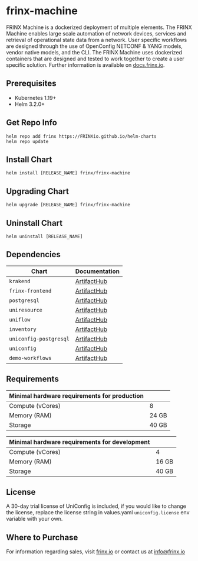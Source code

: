 # frinx-machine

FRINX Machine is a dockerized deployment of multiple elements. The FRINX Machine enables large scale automation of network devices, services and retrieval of operational state data from a network. User specific workflows are designed through the use of OpenConfig NETCONF & YANG models, vendor native models, and the CLI. The FRINX Machine uses dockerized containers that are designed and tested to work together to create a user specific solution. Further information is available on [docs.frinx.io](https://docs.frinx.io/frinx-machine/getting-started/).

## Prerequisites

* Kubernetes 1.19+
* Helm 3.2.0+

## Get Repo Info

```console
helm repo add frinx https://FRINXio.github.io/helm-charts
helm repo update
```

## Install Chart

```console
helm install [RELEASE_NAME] frinx/frinx-machine
```

## Upgrading Chart

```console
helm upgrade [RELEASE_NAME] frinx/frinx-machine
```

## Uninstall Chart

```console
helm uninstall [RELEASE_NAME]
```

## Dependencies

| Chart | Documentation |
|-----------|-------------|
| `krakend` | [ArtifactHub](https://artifacthub.io/packages/helm/frinx-helm-charts/krakend) |
| `frinx-frontend` | [ArtifactHub](https://artifacthub.io/packages/helm/frinx-helm-charts/frinx-frontend) |
| `postgresql` | [ArtifactHub](https://artifacthub.io/packages/helm/bitnami/postgresql) |
| `uniresource` | [ArtifactHub](https://artifacthub.io/packages/helm/frinx-helm-charts/uniresource) |
| `uniflow` | [ArtifactHub](https://artifacthub.io/packages/helm/frinx-helm-charts/uniflow) |
| `inventory` | [ArtifactHub](https://artifacthub.io/packages/helm/frinx-helm-charts/inventory) |
| `uniconfig-postgresql` | [ArtifactHub](https://artifacthub.io/packages/helm/bitnami/postgresql) |
| `uniconfig` | [ArtifactHub](https://artifacthub.io/packages/helm/frinx-helm-charts/uniconfig) |
| `demo-workflows` | [ArtifactHub](https://artifacthub.io/packages/helm/frinx-helm-charts/demo-workflows) |

## Requirements

| **Minimal hardware requirements for production** |                      |
|--------------------------------------------------|----------------------|
| Compute  (vCores)                                | 8                    |
| Memory (RAM)                                     | 24 GB                |
| Storage                                          | 40 GB                |

| **Minimal hardware requirements for development** |                      |
|---------------------------------------------------|----------------------|
| Compute  (vCores)                                 | 4                    |
| Memory (RAM)                                      | 16 GB                |
| Storage                                           | 40 GB                |

## License
A 30-day trial license of UniConfig is included, if you would like to change the license, replace the license string in values.yaml `uniconfig.license` env variable with your own.

## Where to Purchase
For information regarding sales, visit [frinx.io](https://frinx.io/) or contact us at info@frinx.io
